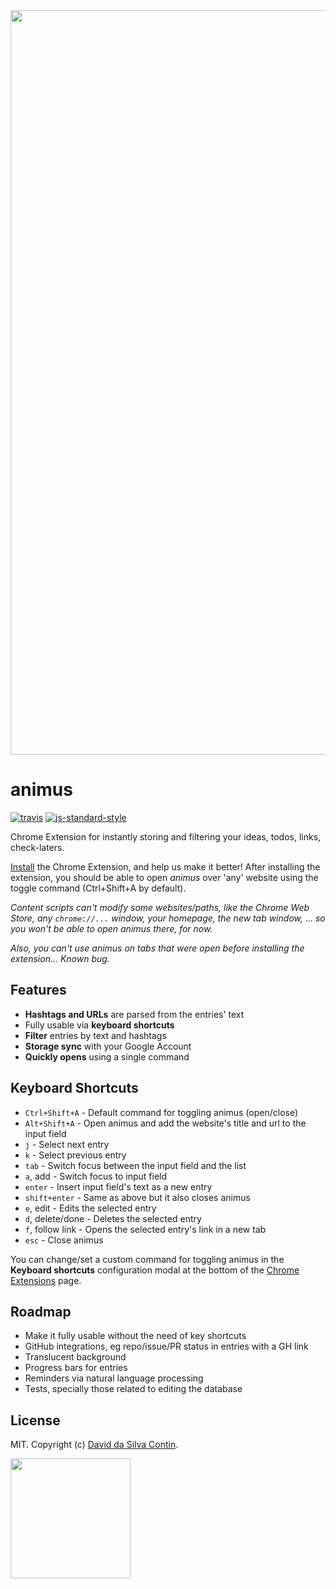 <div style="text-align:center"><img src="https://github.com/dasilvacontin/animus/raw/master/screenshots/demo.png" width="1191"></div>

# animus

[![travis][travis-image]][travis-url]
[![js-standard-style][standard-image]][standard-url]

[travis-image]: https://travis-ci.org/dasilvacontin/animus.svg?style=flat
[travis-url]: https://travis-ci.org/dasilvacontin/animus
[standard-image]: https://img.shields.io/badge/code%20style-standard-brightgreen.svg?style=flat
[standard-url]: https://github.com/feross/standard

Chrome Extension for instantly storing and filtering your ideas, todos, links, check-laters.

[Install](https://chrome.google.com/webstore/detail/animus/hhlengghgfcjkfkfaocfnimlhnkjddch) the Chrome Extension, and help us make it better! After installing the extension, you should be able to open *animus* over 'any' website using the toggle command (Ctrl+Shift+A by default).

*Content scripts can't modify some websites/paths, like the Chrome Web Store, any `chrome://...` window, your homepage, the new tab window, ... so you won't be able to open animus there, for now.*

*Also, you can't use animus on tabs that were open before installing the extension... Known bug.*

## Features

- **Hashtags and URLs** are parsed from the entries' text
- Fully usable via **keyboard shortcuts**
- **Filter** entries by text and hashtags
- **Storage sync** with your Google Account
- **Quickly opens** using a single command

## Keyboard Shortcuts

- `Ctrl+Shift+A` - Default command for toggling animus (open/close)
- `Alt+Shift+A` - Open animus and add the website's title and url to the input field
- `j` - Select next entry
- `k` - Select previous entry
- `tab` - Switch focus between the input field and the list
- `a`, add - Switch focus to input field
- `enter` - Insert input field's text as a new entry
- `shift+enter` - Same as above but it also closes animus
- `e`, edit - Edits the selected entry
- `d`, delete/done - Deletes the selected entry
- `f`, follow link - Opens the selected entry's link in a new tab
- `esc` - Close animus

You can change/set a custom command for toggling animus in the **Keyboard shortcuts** configuration modal at the bottom of the [Chrome Extensions](chrome://extensions/) page.

## Roadmap

- Make it fully usable without the need of key shortcuts
- GitHub integrations, eg repo/issue/PR status in entries with a GH link
- Translucent background
- Progress bars for entries
- Reminders via natural language processing
- Tests, specially those related to editing the database

## License

MIT. Copyright (c) [David da Silva Contin](http://dasilvacont.in).

<img src="https://github.com/dasilvacontin/animus/raw/master/app/img/logo384.png" width="192">
